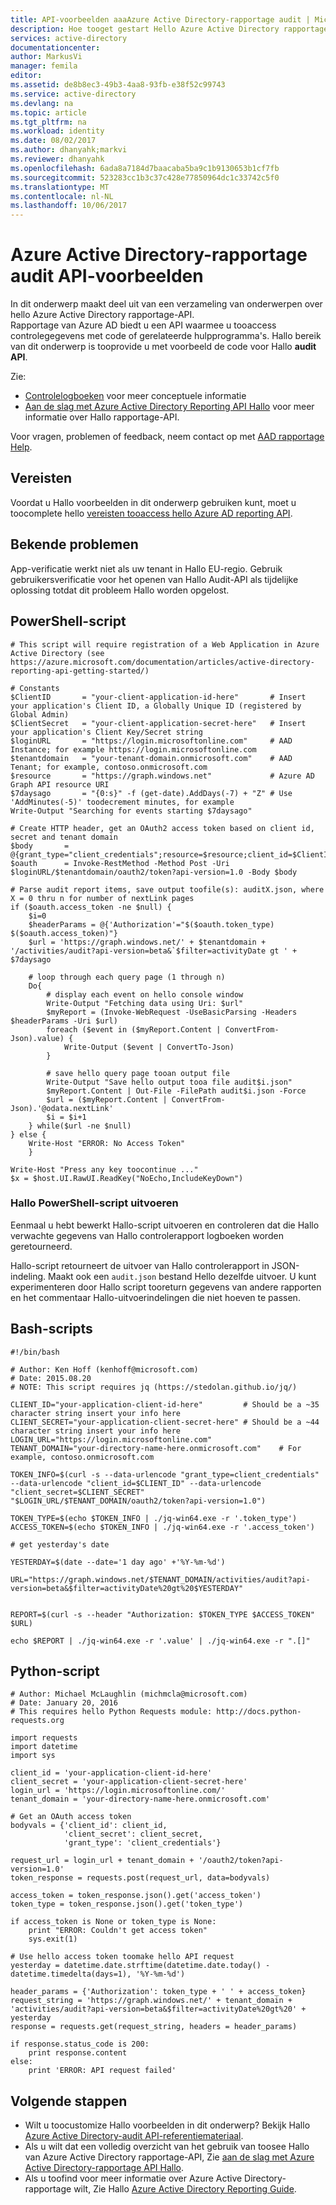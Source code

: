 ```yaml
---
title: API-voorbeelden aaaAzure Active Directory-rapportage audit | Microsoft Docs
description: Hoe tooget gestart Hello Azure Active Directory rapportage-API
services: active-directory
documentationcenter: 
author: MarkusVi
manager: femila
editor: 
ms.assetid: de8b8ec3-49b3-4aa8-93fb-e38f52c99743
ms.service: active-directory
ms.devlang: na
ms.topic: article
ms.tgt_pltfrm: na
ms.workload: identity
ms.date: 08/02/2017
ms.author: dhanyahk;markvi
ms.reviewer: dhanyahk
ms.openlocfilehash: 6ada8a7184d7baacaba5ba9c1b9130653b1cf7fb
ms.sourcegitcommit: 523283cc1b3c37c428e77850964dc1c33742c5f0
ms.translationtype: MT
ms.contentlocale: nl-NL
ms.lasthandoff: 10/06/2017
---
```

# <a name="azure-active-directory-reporting-audit-api-samples"></a>Azure Active Directory-rapportage audit API-voorbeelden
In dit onderwerp maakt deel uit van een verzameling van onderwerpen over hello Azure Active Directory rapportage-API.  
Rapportage van Azure AD biedt u een API waarmee u tooaccess controlegegevens met code of gerelateerde hulpprogramma's.
Hallo bereik van dit onderwerp is tooprovide u met voorbeeld de code voor Hallo **audit API**.

Zie:

* [Controlelogboeken](active-directory-reporting-azure-portal.md#activity-reports) voor meer conceptuele informatie
* [Aan de slag met Azure Active Directory Reporting API Hallo](active-directory-reporting-api-getting-started.md) voor meer informatie over Hallo rapportage-API.

Voor vragen, problemen of feedback, neem contact op met [AAD rapportage Help](mailto:aadreportinghelp@microsoft.com).


## <a name="prerequisites"></a>Vereisten
Voordat u Hallo voorbeelden in dit onderwerp gebruiken kunt, moet u toocomplete hello [vereisten tooaccess hello Azure AD reporting API](active-directory-reporting-api-prerequisites.md).  

## <a name="known-issue"></a>Bekende problemen
App-verificatie werkt niet als uw tenant in Hallo EU-regio. Gebruik gebruikersverificatie voor het openen van Hallo Audit-API als tijdelijke oplossing totdat dit probleem Hallo worden opgelost. 

## <a name="powershell-script"></a>PowerShell-script
    # This script will require registration of a Web Application in Azure Active Directory (see https://azure.microsoft.com/documentation/articles/active-directory-reporting-api-getting-started/)

    # Constants
    $ClientID       = "your-client-application-id-here"       # Insert your application's Client ID, a Globally Unique ID (registered by Global Admin)
    $ClientSecret   = "your-client-application-secret-here"   # Insert your application's Client Key/Secret string
    $loginURL       = "https://login.microsoftonline.com"     # AAD Instance; for example https://login.microsoftonline.com
    $tenantdomain   = "your-tenant-domain.onmicrosoft.com"    # AAD Tenant; for example, contoso.onmicrosoft.com
    $resource       = "https://graph.windows.net"             # Azure AD Graph API resource URI
    $7daysago       = "{0:s}" -f (get-date).AddDays(-7) + "Z" # Use 'AddMinutes(-5)' toodecrement minutes, for example
    Write-Output "Searching for events starting $7daysago"

    # Create HTTP header, get an OAuth2 access token based on client id, secret and tenant domain
    $body       = @{grant_type="client_credentials";resource=$resource;client_id=$ClientID;client_secret=$ClientSecret}
    $oauth      = Invoke-RestMethod -Method Post -Uri $loginURL/$tenantdomain/oauth2/token?api-version=1.0 -Body $body

    # Parse audit report items, save output toofile(s): auditX.json, where X = 0 thru n for number of nextLink pages
    if ($oauth.access_token -ne $null) {   
        $i=0
        $headerParams = @{'Authorization'="$($oauth.token_type) $($oauth.access_token)"}
        $url = 'https://graph.windows.net/' + $tenantdomain + '/activities/audit?api-version=beta&`$filter=activityDate gt ' + $7daysago

        # loop through each query page (1 through n)
        Do{
            # display each event on hello console window
            Write-Output "Fetching data using Uri: $url"
            $myReport = (Invoke-WebRequest -UseBasicParsing -Headers $headerParams -Uri $url)
            foreach ($event in ($myReport.Content | ConvertFrom-Json).value) {
                Write-Output ($event | ConvertTo-Json)
            }

            # save hello query page tooan output file
            Write-Output "Save hello output tooa file audit$i.json"
            $myReport.Content | Out-File -FilePath audit$i.json -Force
            $url = ($myReport.Content | ConvertFrom-Json).'@odata.nextLink'
            $i = $i+1
        } while($url -ne $null)
    } else {
        Write-Host "ERROR: No Access Token"
        }

    Write-Host "Press any key toocontinue ..."
    $x = $host.UI.RawUI.ReadKey("NoEcho,IncludeKeyDown")


### <a name="executing-hello-powershell-script"></a>Hallo PowerShell-script uitvoeren
Eenmaal u hebt bewerkt Hallo-script uitvoeren en controleren dat die Hallo verwachte gegevens van Hallo controlerapport logboeken worden geretourneerd.

Hallo-script retourneert de uitvoer van Hallo controlerapport in JSON-indeling. Maakt ook een `audit.json` bestand Hello dezelfde uitvoer. U kunt experimenteren door Hallo script tooreturn gegevens van andere rapporten en het commentaar Hallo-uitvoerindelingen die niet hoeven te passen.

## <a name="bash-script"></a>Bash-scripts
    #!/bin/bash

    # Author: Ken Hoff (kenhoff@microsoft.com)
    # Date: 2015.08.20
    # NOTE: This script requires jq (https://stedolan.github.io/jq/)

    CLIENT_ID="your-application-client-id-here"         # Should be a ~35 character string insert your info here
    CLIENT_SECRET="your-application-client-secret-here" # Should be a ~44 character string insert your info here
    LOGIN_URL="https://login.microsoftonline.com"
    TENANT_DOMAIN="your-directory-name-here.onmicrosoft.com"    # For example, contoso.onmicrosoft.com

    TOKEN_INFO=$(curl -s --data-urlencode "grant_type=client_credentials" --data-urlencode "client_id=$CLIENT_ID" --data-urlencode "client_secret=$CLIENT_SECRET" "$LOGIN_URL/$TENANT_DOMAIN/oauth2/token?api-version=1.0")

    TOKEN_TYPE=$(echo $TOKEN_INFO | ./jq-win64.exe -r '.token_type')
    ACCESS_TOKEN=$(echo $TOKEN_INFO | ./jq-win64.exe -r '.access_token')

    # get yesterday's date

    YESTERDAY=$(date --date='1 day ago' +'%Y-%m-%d')

    URL="https://graph.windows.net/$TENANT_DOMAIN/activities/audit?api-version=beta&$filter=activityDate%20gt%20$YESTERDAY"


    REPORT=$(curl -s --header "Authorization: $TOKEN_TYPE $ACCESS_TOKEN" $URL)

    echo $REPORT | ./jq-win64.exe -r '.value' | ./jq-win64.exe -r ".[]"

## <a name="python-script"></a>Python-script
    # Author: Michael McLaughlin (michmcla@microsoft.com)
    # Date: January 20, 2016
    # This requires hello Python Requests module: http://docs.python-requests.org

    import requests
    import datetime
    import sys

    client_id = 'your-application-client-id-here'
    client_secret = 'your-application-client-secret-here'
    login_url = 'https://login.microsoftonline.com/'
    tenant_domain = 'your-directory-name-here.onmicrosoft.com'

    # Get an OAuth access token
    bodyvals = {'client_id': client_id,
                'client_secret': client_secret,
                'grant_type': 'client_credentials'}

    request_url = login_url + tenant_domain + '/oauth2/token?api-version=1.0'
    token_response = requests.post(request_url, data=bodyvals)

    access_token = token_response.json().get('access_token')
    token_type = token_response.json().get('token_type')

    if access_token is None or token_type is None:
        print "ERROR: Couldn't get access token"
        sys.exit(1)

    # Use hello access token toomake hello API request
    yesterday = datetime.date.strftime(datetime.date.today() - datetime.timedelta(days=1), '%Y-%m-%d')

    header_params = {'Authorization': token_type + ' ' + access_token}
    request_string = 'https://graph.windows.net/' + tenant_domain + 'activities/audit?api-version=beta&$filter=activityDate%20gt%20' + yesterday   
    response = requests.get(request_string, headers = header_params)

    if response.status_code is 200:
        print response.content
    else:
        print 'ERROR: API request failed'





## <a name="next-steps"></a>Volgende stappen
* Wilt u toocustomize Hallo voorbeelden in dit onderwerp? Bekijk Hallo [Azure Active Directory-audit API-referentiemateriaal](active-directory-reporting-api-audit-reference.md). 
* Als u wilt dat een volledig overzicht van het gebruik van toosee Hallo van Azure Active Directory rapportage-API, Zie [aan de slag met Azure Active Directory-rapportage API Hallo](active-directory-reporting-api-getting-started.md).
* Als u toofind voor meer informatie over Azure Active Directory-rapportage wilt, Zie Hallo [Azure Active Directory Reporting Guide](active-directory-reporting-guide.md).  

